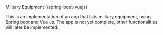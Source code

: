 Military Equipment (/spring-boot-vuejs)

This is an implementation of an app that lists military equipment, using Spring boot and Vue Js. The app is not yet complete, other functionalities will later be implemented.

